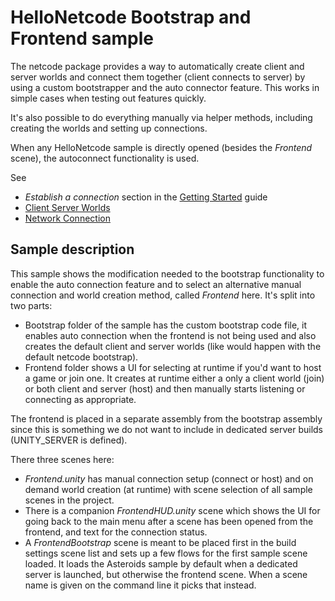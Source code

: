 # HelloNetcode Bootstrap and Frontend sample

The netcode package provides a way to automatically create client and server worlds and connect them together (client connects to server) by using a custom bootstrapper and the auto connector feature. This works in simple cases when testing out features quickly.

It's also possible to do everything manually via helper methods, including creating the worlds and setting up connections.

When any HelloNetcode sample is directly opened (besides the _Frontend_ scene), the autoconnect functionality is used.

See

* _Establish a connection_ section in the [Getting Started](https://docs.unity3d.com/Packages/com.unity.netcode@latest?subfolder=/manual/getting-started.html) guide
* [Client Server Worlds](https://docs.unity3d.com/Packages/com.unity.netcode@latest?subfolder=/manual/client-server-worlds.html)
* [Network Connection](https://docs.unity3d.com/Packages/com.unity.netcode@latest?subfolder=/manual/network-connection.html)

## Sample description

This sample shows the modification needed to the bootstrap functionality to enable the auto connection feature and to select an alternative manual connection and world creation method, called _Frontend_ here. It's split into two parts:

* Bootstrap folder of the sample has the custom bootstrap code file, it enables auto connection when the frontend is not being used and also creates the default client and server worlds (like would happen with the default netcode bootstrap).
* Frontend folder shows a UI for selecting at runtime if you'd want to host a game or join one. It creates at runtime either a only a client world (join) or both client and server (host) and then manually starts listening or connecting as appropriate.

The frontend is placed in a separate assembly from the bootstrap assembly since this is something we do not want to include in dedicated server builds (UNITY_SERVER is defined).

There three scenes here:

* _Frontend.unity_ has manual connection setup (connect or host) and on demand world creation (at runtime) with scene selection of all sample scenes in the project.
* There is a companion _FrontendHUD.unity_ scene which shows the UI for going back to the main menu after a scene has been opened from the frontend, and text for the connection status.
* A _FrontendBootstrap_ scene is meant to be placed first in the build settings scene list and sets up a few flows for the first sample scene loaded. It loads the Asteroids sample by default when a dedicated server is launched, but otherwise the frontend scene. When a scene name is given on the command line it picks that instead.
